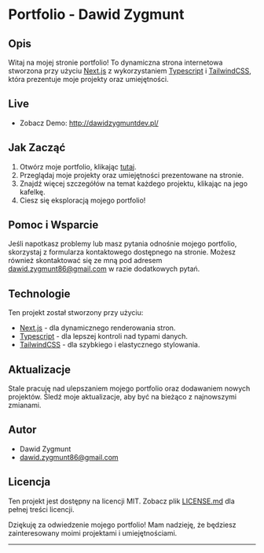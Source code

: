 # Portfolio - Dawid Zygmunt

## Opis

Witaj na mojej stronie portfolio! To dynamiczna strona internetowa stworzona przy użyciu [Next.js](https://nextjs.org/) z wykorzystaniem [Typescript](https://www.typescriptlang.org/) i [TailwindCSS](https://tailwindcss.com/), która prezentuje moje projekty oraz umiejętności.

## Live

- Zobacz Demo: http://dawidzygmuntdev.pl/

## Jak Zacząć

1. Otwórz moje portfolio, klikając [tutaj](https://dawidzygmuntdev.pl/).
2. Przeglądaj moje projekty oraz umiejętności prezentowane na stronie.
3. Znajdź więcej szczegółów na temat każdego projektu, klikając na jego kafelkę.
4. Ciesz się eksploracją mojego portfolio!

## Pomoc i Wsparcie

Jeśli napotkasz problemy lub masz pytania odnośnie mojego portfolio, skorzystaj z formularza kontaktowego dostępnego na stronie. Możesz również skontaktować się ze mną pod adresem dawid.zygmunt86@gmail.com w razie dodatkowych pytań.

## Technologie

Ten projekt został stworzony przy użyciu:

- [Next.js](https://nextjs.org/) - dla dynamicznego renderowania stron.
- [Typescript](https://www.typescriptlang.org/) - dla lepszej kontroli nad typami danych.
- [TailwindCSS](https://tailwindcss.com/) - dla szybkiego i elastycznego stylowania.

## Aktualizacje

Stale pracuję nad ulepszaniem mojego portfolio oraz dodawaniem nowych projektów. Śledź moje aktualizacje, aby być na bieżąco z najnowszymi zmianami.

## Autor

- Dawid Zygmunt
- dawid.zygmunt86@gmail.com

## Licencja

Ten projekt jest dostępny na licencji MIT. Zobacz plik [LICENSE.md](LICENSE.md) dla pełnej treści licencji.


Dziękuję za odwiedzenie mojego portfolio! Mam nadzieję, że będziesz zainteresowany moimi projektami i umiejętnościami.

---
